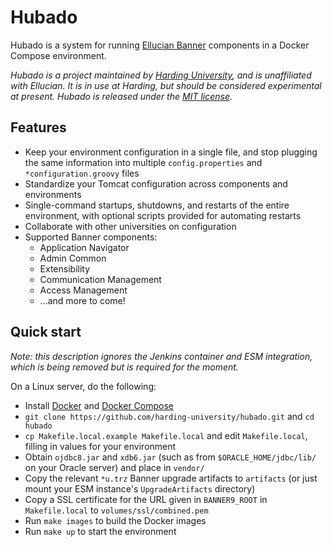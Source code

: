 # Hubado

Hubado is a system for running [Ellucian
Banner](https://www.ellucian.com/solutions/ellucian-banner) components in a
Docker Compose environment.

*Hubado is a project maintained by [Harding
University](https://www.harding.edu), and is unaffiliated with Ellucian. It is
in use at Harding, but should be considered experimental at present. Hubado is
released under the [MIT license](LICENSE).*

## Features

-   Keep your environment configuration in a single file, and stop plugging the
    same information into multiple `config.properties` and
    `*configuration.groovy` files
-   Standardize your Tomcat configuration across components and environments
-   Single-command startups, shutdowns, and restarts of the entire environment,
    with optional scripts provided for automating restarts
-   Collaborate with other universities on configuration
-   Supported Banner components:
    -   Application Navigator
    -   Admin Common
    -   Extensibility
    -   Communication Management
    -   Access Management
    -   ...and more to come!

## Quick start

*Note: this description ignores the Jenkins container and ESM integration, which
is being removed but is required for the moment.*

On a Linux server, do the following:

-   Install [Docker](https://docs.docker.com/engine/install/#server) and [Docker
    Compose](https://docs.docker.com/compose/install/)
-   `git clone https://github.com/harding-university/hubado.git` and `cd
    hubado`
-   `cp Makefile.local.example Makefile.local` and edit `Makefile.local`,
    filling in values for your environment
-   Obtain `ojdbc8.jar` and `xdb6.jar` (such as from `$ORACLE_HOME/jdbc/lib/` on
    your Oracle server) and place in `vendor/`
-   Copy the relevant `*u.trz` Banner upgrade artifacts to `artifacts` (or just
    mount your ESM instance's `UpgradeArtifacts` directory)
-   Copy a SSL certificate for the URL given in `BANNER9_ROOT` in
    `Makefile.local` to `volumes/ssl/combined.pem`
-   Run `make images` to build the Docker images
-   Run `make up` to start the environment
